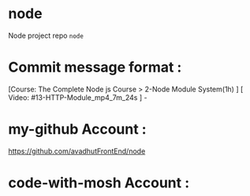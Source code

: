 # node 
Node project repo `node` 

# Commit message format : 
[Course: The Complete Node js Course > 2-Node Module System(1h) ] [ Video: #13-HTTP-Module_mp4_7m_24s ] -


# my-github Account : 
https://github.com/avadhutFrontEnd/node 

# code-with-mosh Account : 
